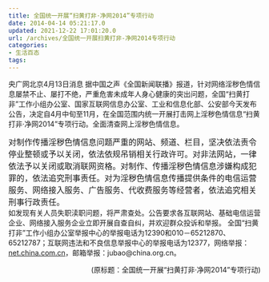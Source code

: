 ```yaml
---
title: 全国统一开展“扫黄打非·净网2014”专项行动
date: 2014-04-14 05:21:17.0
updated: 2021-12-22 17:01:20.0
url: /archives/全国统一开展扫黄打非-净网2014专项行动
categories: 
- 生活百态
tags: 
---
```


央广网北京4月13日消息 据中国之声《全国新闻联播》报道，针对网络淫秽色情信息屡禁不止、屡打不绝，严重危害未成年人身心健康的突出问题，全国“扫黄打非”工作小组办公室、国家互联网信息办公室、工业和信息化部、公安部今天发布公告，决定自4月中旬至11月，在全国范围内统一开展打击网上淫秽色情信息“扫黄打非·净网2014”专项行动。全面清查网上淫秽色情信息。
<!-- AD200x300_2 -->
<div><span style="font-size: 16px;">对制作传播淫秽色情信息问题严重的网站、频道、栏目，坚决依法责令停业整顿或予以关闭，依法依规吊销相关行政许可。对非法网站，一律依法予以关闭或取消联网资格。对制作、传播淫秽色情信息涉嫌构成犯罪的，依法追究刑事责任。对为淫秽色情信息传播提供条件的电信运营服务、网络接入服务、广告服务、代收费服务等经营者，依法追究相关刑事行政责任。</span></div>
如发现有关人员失职渎职问题，将严肃查处。公告要求各互联网站、基础电信运营企业、网络接入服务企业立即开展自查自纠，并欢迎群众投诉和举报。
全国“扫黄打非”工作小组办公室举报中心的举报电话为12390和010－65212870、65212787；互联网违法和不良信息举报中心的举报电话为12377，网络举报：<a href="http://net.china.com.cn" target="_blank">net.china.com.cn</a>，邮箱举报：jubao@china.org.cn。
<p align="right">(原标题：全国统一开展“扫黄打非·净网2014”专项行动)</p>